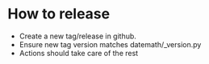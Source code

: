 # How to release

* Create a new tag/release in github. 
* Ensure new tag version matches datemath/_version.py 
* Actions should take care of the rest
